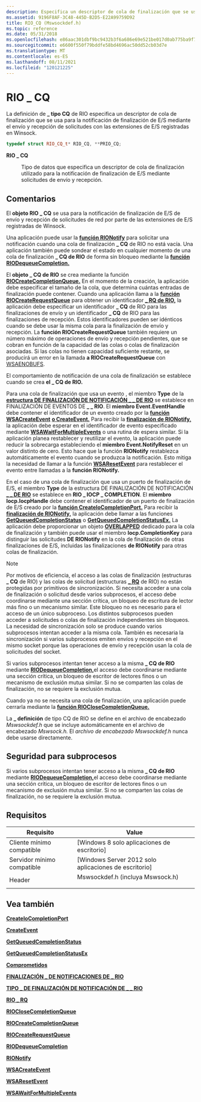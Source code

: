 ```yaml
---
description: Especifica un descriptor de cola de finalización que se usa para la notificación de finalización de E/S mediante el envío y recepción de solicitudes con las extensiones de E/S registradas de Winsock.
ms.assetid: 9196F8AF-3C48-445D-B2D5-E22A99759D92
title: RIO_CQ (Mswsockdef.h)
ms.topic: reference
ms.date: 05/31/2018
ms.openlocfilehash: e86aac301dbf9bc9432b3f6a686e69e521be017d0ab775ba9f7deb3bc1a4b29a
ms.sourcegitcommit: e6600f550f79bddfe58bd4696ac50dd52cb03d7e
ms.translationtype: MT
ms.contentlocale: es-ES
ms.lasthandoff: 08/11/2021
ms.locfileid: "120121225"
---
```

# <a name="rio_cq"></a>RIO \_ CQ

La definición de **\_ tipo CQ** de RIO especifica un descriptor de cola de finalización que se usa para la notificación de finalización de E/S mediante el envío y recepción de solicitudes con las extensiones de E/S registradas en Winsock.


```C++
typedef struct RIO_CQ_t* RIO_CQ, **PRIO_CQ;
```



<dl> <dt>

**RIO \_ CQ**
</dt> <dd>

Tipo de datos que especifica un descriptor de cola de finalización utilizado para la notificación de finalización de E/S mediante solicitudes de envío y recepción.

</dd> </dl>

## <a name="remarks"></a>Comentarios

El **objeto RIO \_ CQ** se usa para la notificación de finalización de E/S de envío y recepción de solicitudes de red por parte de las extensiones de E/S registradas de Winsock.

Una aplicación puede usar la [**función RIONotify**](/windows/win32/api/mswsock/nc-mswsock-lpfn_rionotify) para solicitar una notificación cuando una cola de finalización **\_ CQ** de RIO no está vacía. Una aplicación también puede sondear el estado en cualquier momento de una cola de finalización **\_ CQ de RIO** de forma sin bloqueo mediante la [**función RIODequeueCompletion.**](/windows/win32/api/mswsock/nc-mswsock-lpfn_riodequeuecompletion)

El **objeto \_ CQ de RIO** se crea mediante la función [**RIOCreateCompletionQueue.**](/windows/win32/api/mswsock/nc-mswsock-lpfn_riodequeuecompletion) En el momento de la creación, la aplicación debe especificar el tamaño de la cola, que determina cuántas entradas de finalización puede contener. Cuando una aplicación llama a la [**función RIOCreateRequestQueue**](/windows/win32/api/mswsock/nc-mswsock-lpfn_riocreaterequestqueue) para obtener un identificador [**\_ RQ de RIO,**](riorqueue.md) la aplicación debe especificar un identificador **\_ CQ** de RIO para las finalizaciones de envío y un identificador **\_ CQ** de RIO para las finalizaciones de recepción. Estos identificadores pueden ser idénticos cuando se debe usar la misma cola para la finalización de envío y recepción. La **función RIOCreateRequestQueue** también requiere un número máximo de operaciones de envío y recepción pendientes, que se cobran en función de la capacidad de las colas o colas de finalización asociadas. Si las colas no tienen capacidad suficiente restante, se producirá un error en la llamada **a RIOCreateRequestQueue** con [WSAENOBUFS](windows-sockets-error-codes-2.md).

El comportamiento de notificación de una cola de finalización se establece cuando se crea **el \_ CQ de RIO.**

Para una cola de finalización que usa un evento , el miembro **Type** de la [**estructura DE FINALIZACIÓN DE NOTIFICACIÓN \_ \_ DE RIO**](/windows/desktop/api/Mswsock/ns-mswsock-rio_notification_completion) se establece en FINALIZACIÓN DE EVENTOS DE **\_ \_ RIO**. El **miembro Event.EventHandle** debe contener el identificador de un evento creado por la [**función WSACreateEvent**](/windows/desktop/api/Winsock2/nf-winsock2-wsacreateevent) [**o CreateEvent.**](/windows/win32/api/synchapi/nf-synchapi-createeventa) Para recibir la [**finalización de RIONotify,**](/windows/win32/api/mswsock/nc-mswsock-lpfn_rionotify) la aplicación debe esperar en el identificador de evento especificado mediante [**WSAWaitForMultipleEvents**](/windows/desktop/api/Winsock2/nf-winsock2-wsawaitformultipleevents) o una rutina de espera similar. Si la aplicación planea restablecer y reutilizar el evento, la aplicación puede reducir la sobrecarga estableciendo el **miembro Event.NotifyReset** en un valor distinto de cero. Esto hace que la función **RIONotify** restablezca automáticamente el evento cuando se produzca la notificación. Esto mitiga la necesidad de llamar a la función [**WSAResetEvent**](/windows/desktop/api/Winsock2/nf-winsock2-wsaresetevent) para restablecer el evento entre llamadas a la **función RIONotify.**

En el caso de una cola de finalización que usa un puerto de finalización de E/S, el miembro **Type** de la estructura DE FINALIZACIÓN DE NOTIFICACIÓN [**\_ \_ DE RIO**](/windows/desktop/api/Mswsock/ns-mswsock-rio_notification_completion) se establece en **RIO \_ IOCP \_ COMPLETION**. El **miembro Iocp.IocpHandle** debe contener el identificador de un puerto de finalización de E/S creado por la [**función CreateIoCompletionPort.**](/windows/win32/api/ioapiset/nf-ioapiset-createiocompletionport) Para recibir la [**finalización de RIONotify,**](/windows/win32/api/mswsock/nc-mswsock-lpfn_rionotify) la aplicación debe llamar a las funciones [**GetQueuedCompletionStatus**](/windows/win32/api/ioapiset/nf-ioapiset-getqueuedcompletionstatus) o [**GetQueuedCompletionStatusEx.**](/windows/win32/api/ioapiset/nf-ioapiset-getqueuedcompletionstatusex) La aplicación debe proporcionar un objeto [**OVERLAPPED**](/windows/win32/api/minwinbase/ns-minwinbase-overlapped) dedicado para la cola de finalización y también puede usar el miembro **Iocp.CompletionKey** para distinguir las solicitudes **DE RIONotify** en la cola de finalización de otras finalizaciones de E/S, incluidas las finalizaciones **de RIONotify** para otras colas de finalización.

> [!Note]  
> Por motivos de eficiencia, el acceso a las colas de finalización (estructuras **\_ CQ** de RIO) y las colas de solicitud (estructuras [**\_ RQ**](riorqueue.md) de RIO) no están protegidas por primitivos de sincronización. Si necesita acceder a una cola de finalización o solicitud desde varios subprocesos, el acceso debe coordinarse mediante una sección crítica, un bloqueo de escritura de lector más fino o un mecanismo similar. Este bloqueo no es necesario para el acceso de un único subproceso. Los distintos subprocesos pueden acceder a solicitudes o colas de finalización independientes sin bloqueos. La necesidad de sincronización solo se produce cuando varios subprocesos intentan acceder a la misma cola. También es necesaria la sincronización si varios subprocesos emiten envíos y recepción en el mismo socket porque las operaciones de envío y recepción usan la cola de solicitudes del socket.

 

Si varios subprocesos intentan tener acceso a la misma **\_ CQ de RIO** mediante [**RIODequeueCompletion,**](/windows/win32/api/mswsock/nc-mswsock-lpfn_riodequeuecompletion)el acceso debe coordinarse mediante una sección crítica, un bloqueo de escritor de lectores finos o un mecanismo de exclusión mutua similar. Si no se comparten las colas de finalización, no se requiere la exclusión mutua.

Cuando ya no se necesita una cola de finalización, una aplicación puede cerrarla mediante la [**función RIOCloseCompletionQueue.**](/previous-versions/windows/desktop/legacy/hh448837(v=vs.85))

La **\_ definición** de tipo CQ de RIO se define en el archivo de encabezado *Mswsockdef.h* que se incluye automáticamente en el archivo de encabezado *Mswsock.h.* El *archivo de encabezado Mswsockdef.h* nunca debe usarse directamente.

## <a name="thread-safety"></a>Seguridad para subprocesos

Si varios subprocesos intentan tener acceso a la misma **\_ CQ de RIO** mediante [**RIODequeueCompletion,**](/windows/win32/api/mswsock/nc-mswsock-lpfn_riodequeuecompletion)el acceso debe coordinarse mediante una sección crítica, un bloqueo de escritor de lectores finos o un mecanismo de exclusión mutua similar. Si no se comparten las colas de finalización, no se requiere la exclusión mutua.

## <a name="requirements"></a>Requisitos



| Requisito | Value |
|-------------------------------------|-------------------------------------------------------------------------------------------------------------|
| Cliente mínimo compatible<br/> | \[Windows 8 solo aplicaciones de escritorio\]<br/>                                                                  |
| Servidor mínimo compatible<br/> | \[Windows Server 2012 solo aplicaciones de escritorio\]<br/>                                                        |
| Header<br/>                   | <dl> <dt>Mswsockdef.h (incluya Mswsock.h)</dt> </dl> |



## <a name="see-also"></a>Vea también

<dl> <dt>

[**CreateIoCompletionPort**](/windows/win32/api/ioapiset/nf-ioapiset-createiocompletionport)
</dt> <dt>

[**CreateEvent**](/windows/win32/api/synchapi/nf-synchapi-createeventa)
</dt> <dt>

[**GetQueuedCompletionStatus**](/windows/win32/api/ioapiset/nf-ioapiset-getqueuedcompletionstatus)
</dt> <dt>

[**GetQueuedCompletionStatusEx**](/windows/win32/api/ioapiset/nf-ioapiset-getqueuedcompletionstatusex)
</dt> <dt>

[**Comprometidos**](/windows/win32/api/minwinbase/ns-minwinbase-overlapped)
</dt> <dt>

[**FINALIZACIÓN \_ DE NOTIFICACIONES DE \_ RIO**](/windows/desktop/api/Mswsock/ns-mswsock-rio_notification_completion)
</dt> <dt>

[**TIPO \_ DE FINALIZACIÓN DE NOTIFICACIÓN DE \_ \_ RIO**](/windows/desktop/api/Mswsock/ne-mswsock-rio_notification_completion_type)
</dt> <dt>

[**RIO \_ RQ**](riorqueue.md)
</dt> <dt>

[**RIOCloseCompletionQueue**](/previous-versions/windows/desktop/legacy/hh448837(v=vs.85))
</dt> <dt>

[**RIOCreateCompletionQueue**](/windows/win32/api/mswsock/nc-mswsock-lpfn_riodequeuecompletion)
</dt> <dt>

[**RIOCreateRequestQueue**](/windows/win32/api/mswsock/nc-mswsock-lpfn_riocreaterequestqueue)
</dt> <dt>

[**RIODequeueCompletion**](/windows/win32/api/mswsock/nc-mswsock-lpfn_riodequeuecompletion)
</dt> <dt>

[**RIONotify**](/windows/win32/api/mswsock/nc-mswsock-lpfn_rionotify)
</dt> <dt>

[**WSACreateEvent**](/windows/desktop/api/Winsock2/nf-winsock2-wsacreateevent)
</dt> <dt>

[**WSAResetEvent**](/windows/desktop/api/Winsock2/nf-winsock2-wsaresetevent)
</dt> <dt>

[**WSAWaitForMultipleEvents**](/windows/desktop/api/Winsock2/nf-winsock2-wsawaitformultipleevents)
</dt> </dl>

 

 
